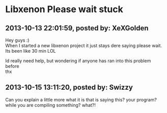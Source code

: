 # Libxenon Please wait stuck

## 2013-10-13 22:01:59, posted by: XeXGolden

Hey guys :)  
 When I started a new libxenon project it just stays dere saying please wait.  
 Its been like 30 min LOL  
   
 Id really need help, but wondering if anyone has ran into this problem before  
 thx

## 2013-10-15 13:11:20, posted by: Swizzy

Can you explain a little more what it is that is saying this? your program? while you are compiling something? what?!